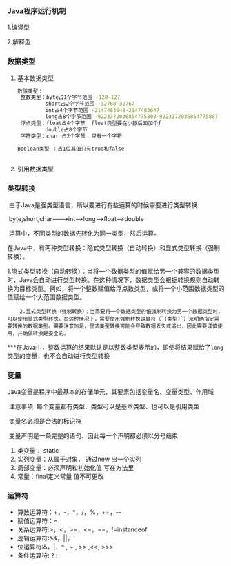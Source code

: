 ### Java程序运行机制

1.编译型

2.解释型

### 数据类型

1. 基本数据类型

   <!--字符串 String 不是关键字 ，是类-->

   ```bash
   数值类型：
   	整数类型：byte占1个字节范围 -128-127
   			short占2个字节范围 -32768-32767
   			int占4个字节范围 -2147483648-2147483647
   			long占8个字节范围 -9223372036854775808-9223372036854775807  long类型要在后面加个l
   	浮点类型：float占4个字节  float类型要在小数后面加个f
   			double占8个字节
   	字符类型：char 占2个字节  只有一个字符
   
   Boolean类型 ：占1位其值只有true和false
   	
   ```

   

2. 引用数据类型

   

   

### 类型转换

​		由于Java是强类型语言，所以要进行有些运算的时候需要进行类型转换

​		byte,short,char--->int-->long-->float-->double

​		运算中，不同类型的数据先转化为同一类型，然后运算。



​		在Java中，有两种类型转换：隐式类型转换（自动转换）和显式类型转换（强制转换）。

​		1.隐式类型转换（自动转换）：当将一个数据类型的值赋给另一个兼容的数据类型时，Java会自动进行类型转换。在这种情况下，数据类型会根据转换规则自动转换为目标类型。例如，将一个整数赋值给浮点数类型，或将一个小范围数据类型的值赋给一个大范围数据类型。

 		2.显式类型转换（强制转换）：当需要将一个数据类型的值强制转换为另一个数据类型时，可以使用显式类型转换。在这种情况下，需要使用强制转换运算符（`(类型)`）来明确指定需要转换的数据类型。需要注意的是，显式类型转换可能会导致数据丢失或溢出，因此需要谨慎使用，并确保转换是安全的。

​		***在Java中，整数运算的结果默认是以整数类型表示的，即使将结果赋给了`long`类型的变量，也不会自动进行类型转换



### 变量

​		Java变量是程序中最基本的存储单元，其要素包括变量名、变量类型、作用域

​		注意事项: 每个变量都有类型、类型可以是基本类型、也可以是引用类型

​						  变量名必须是合法的标识符

​						 变量声明是一条完整的语句、因此每一个声明都必须以分号结束

1. 类变量： static 
2. 实列变量：从属于对象， 通过new 出一个实列
3. 局部变量：必须声明和初始化值 写在方法里
4. 常量：final定义常量 值不可更改



### 运算符

- 算数运算符：+，-，*，/，%，++，--
- 赋值运算符：=
- 关系运算符:>，<，>=，<=，==，!=instanceof
- 逻辑运算符:&&，||，!
- 位运算符:&，|，^ , ~ , >> ,<<,  >>>
- 条件运算符:  ? :